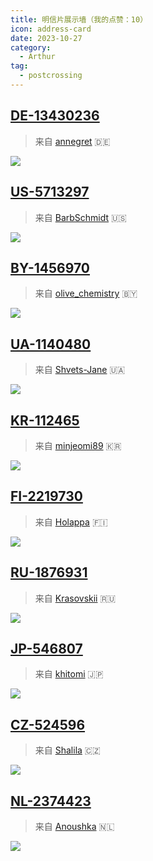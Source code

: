 ```yaml
---
title: 明信片展示墙（我的点赞：10）
icon: address-card
date: 2023-10-27
category:
  - Arthur
tag:
  - postcrossing
---
```


## [DE-13430236](https://www.postcrossing.com/postcards/DE-13430236) 
 >来自 [annegret](https://www.postcrossing.com/user/annegret) :de:

![](https://s3.amazonaws.com/static2.postcrossing.com/postcard/medium/pac25ahehnw47mqqtyrml2khs4q02pyg.jpg)

## [US-5713297](https://www.postcrossing.com/postcards/US-5713297) 
 >来自 [BarbSchmidt](https://www.postcrossing.com/user/BarbSchmidt) :us:

![](https://s3.amazonaws.com/static2.postcrossing.com/postcard/medium/fypwr02syz1w87zf3ak5hovd62c6wnx7.jpg)

## [BY-1456970](https://www.postcrossing.com/postcards/BY-1456970) 
 >来自 [olive_chemistry](https://www.postcrossing.com/user/olive_chemistry) :belarus:

![](https://s3.amazonaws.com/static2.postcrossing.com/postcard/medium/2b1ce703735b60462dbd22a0c62b7020.jpg)

## [UA-1140480](https://www.postcrossing.com/postcards/UA-1140480) 
 >来自 [Shvets-Jane](https://www.postcrossing.com/user/Shvets-Jane) :ukraine:

![](https://s3.amazonaws.com/static2.postcrossing.com/postcard/medium/66f10b2a5d8fd27da71c75a2307c731e.jpg)

## [KR-112465](https://www.postcrossing.com/postcards/KR-112465) 
 >来自 [minjeomi89](https://www.postcrossing.com/user/minjeomi89) :kr:

![](https://s3.amazonaws.com/static2.postcrossing.com/postcard/medium/0774ccd1d3ea65b27193547f7df31ec3.jpg)

## [FI-2219730](https://www.postcrossing.com/postcards/FI-2219730) 
 >来自 [Holappa](https://www.postcrossing.com/user/Holappa) :finland:

![](https://s3.amazonaws.com/static2.postcrossing.com/postcard/medium/5b170a8cf8ecc675cf73e408e1242d3b.jpg)

## [RU-1876931](https://www.postcrossing.com/postcards/RU-1876931) 
 >来自 [Krasovskii](https://www.postcrossing.com/user/Krasovskii) :ru:

![](https://s3.amazonaws.com/static2.postcrossing.com/postcard/medium/aa4cde8359c36bf565da6659226cefb0.jpg)

## [JP-546807](https://www.postcrossing.com/postcards/JP-546807) 
 >来自 [khitomi](https://www.postcrossing.com/user/khitomi) :jp:

![](https://s3.amazonaws.com/static2.postcrossing.com/postcard/medium/ccc32e154e8dd8abbcfc3ca6891de7ff.jpg)

## [CZ-524596](https://www.postcrossing.com/postcards/CZ-524596) 
 >来自 [Shalila](https://www.postcrossing.com/user/Shalila) &#x1f1e8;&#x1f1ff;

![](https://s3.amazonaws.com/static2.postcrossing.com/postcard/medium/9c9cf76ca55f0503b9de29da15eec701.jpg)

## [NL-2374423](https://www.postcrossing.com/postcards/NL-2374423) 
 >来自 [Anoushka](https://www.postcrossing.com/user/Anoushka) :netherlands:

![](https://s3.amazonaws.com/static2.postcrossing.com/postcard/medium/dcb79e94963d086e9b2fd7d60588ae24.jpg)

